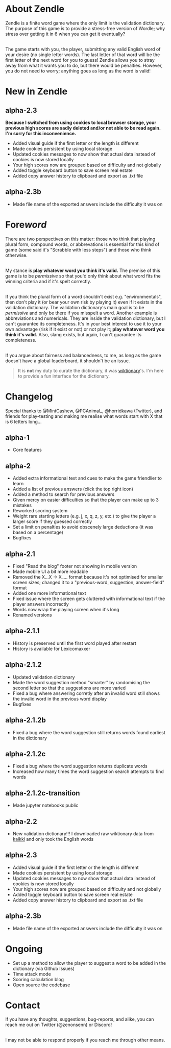 # About Zendle

Zendle is a finite word game where the only limit is the validation dictionary. The purpose of this game is to provide a stress-free version of Wordle; why stress over getting it in 6 when you can get it eventually?

\
The game starts with you, the player, submitting any valid English word of your desire (no single letter words). The last letter of that word will be the first letter of the next word for you to guess! Zendle allows you to stray away from what it wants you to do, but there would be penalties. However, you do not need to worry; anything goes as long as the word is valid!

# New in Zendle

## alpha-2.3

**Because I switched from using cookies to local browser storage, your previous high scores are sadly deleted and/or not able to be read again. I'm sorry for this inconvenience.**

-   Added visual guide if the first letter or the length is different
-   Made cookies persistent by using local storage
-   Updated cookies messages to now show that actual data instead of cookies is now stored locally
-   Your high scores now are grouped based on difficulty and not globally
-   Added toggle keyboard button to save screen real estate
-   Added copy answer history to clipboard and export as .txt file

## alpha-2.3b

-   Made file name of the exported answers include the difficulty it was on

# Fore*word*

There are two perspectives on this matter: those who think that playing plural form, compound words, or abbrevations is essential for this kind of game (some said it's "Scrabble with less steps") and those who think otherwise.

\
My stance is **play whatever word you think it's valid.** The premise of this game is to be _permissive_ so that you'd only think about what word fits the winning criteria and if it's spelt correctly.

\
If you think the plural form of a word shouldn't exist e.g. "environmentals", then don't play it (or bear your own risk by playing it) even if it exists in the validation dictionary. The validation dictionary's main goal is to be _permissive_ and only be there if you misspelt a word. Another example is abbreviations and numericals. They are inside the validation dictionary, but I can't guarantee its completeness. It's in your best interest to use it to your own advantage (risk if it exist or not) or not play it; **play whatever word you think it's valid.** Also, slang exists, but again, I can't guarantee its completeness.

\
If you argue about fairness and balancedness, to me, as long as the game doesn't have a global leaderboard, it shouldn't be an issue.

> It is **not** my duty to curate the dictionary, it was [wiktionary](https://www.wiktionary.org/)'s. I'm here to provide a fun interface for the dictionary.

# Changelog

Special thanks to @MintCashew, @PCAnimal\_, @horridkawa (Twitter), and friends for play-testing and making me realise what words start with X that is 6 letters long...

## alpha-1

-   Core features

## alpha-2

-   Added extra informational text and cues to make the game friendlier to learn
-   Added a list of previous answers (click the top right icon)
-   Added a method to search for previous answers
-   Given mercy on easier difficulties so that the player can make up to 3 mistakes
-   Reworked scoring system
-   Weight rare starting letters (e.g. j, x, q, z, y, etc.) to give the player a larger score if they guessed correctly
-   Set a limit on penalties to avoid obscenely large deductions (it was based on a percentage)
-   Bugfixes

## alpha-2.1

-   Fixed "Read the blog" footer not showing in mobile version
-   Made mobile UI a bit more readable
-   Removed the X...X -> X\_... format because it's not optimised for smaller screen sizes; changed it to a "previous-word, suggestion, answer-field" format
-   Added one more informational text
-   Fixed issue where the screen gets cluttered with informational text if the player answers incorrectly
-   Words now wrap the playing screen when it's long
-   Renamed versions

## alpha-2.1.1

-   History is preserved until the first word played after restart
-   History is available for Lexicomaxxer

## alpha-2.1.2

-   Updated validation dictionary
-   Made the word suggestion method "smarter" by randomising the second letter so that the suggestions are more varied
-   Fixed a bug where answering corretly after an invalid word still shows the invalid word in the previous word display
-   Bugfixes

## alpha-2.1.2b

-   Fixed a bug where the word suggestion still returns words found earliest in the dictionary

## alpha-2.1.2c

-   Fixed a bug where the word suggestion returns duplicate words
-   Increased how many times the word suggestion search attempts to find words

## alpha-2.1.2c-transition

-   Made jupyter notebooks public

## alpha-2.2

-   New validation dictionary!!! I downloaded raw wiktionary data from [kaikki](https://kaikki.org/dictionary/rawdata.html) and only took the English words

## alpha-2.3

-   Added visual guide if the first letter or the length is different
-   Made cookies persistent by using local storage
-   Updated cookies messages to now show that actual data instead of cookies is now stored locally
-   Your high scores now are grouped based on difficulty and not globally
-   Added toggle keyboard button to save screen real estate
-   Added copy answer history to clipboard and export as .txt file

## alpha-2.3b

-   Made file name of the exported answers include the difficulty it was on

# Ongoing

-   Set up a method to allow the player to suggest a word to be added in the dictionary (via Github Issues)
-   Time attack mode
-   Scoring calculation blog
-   Open source the codebase

# Contact

If you have any thoughts, suggestions, bug-reports, and alike, you can reach me out on Twitter (@zenonsenn) or Discord!

\
I may not be able to respond properly if you reach me through other means.
